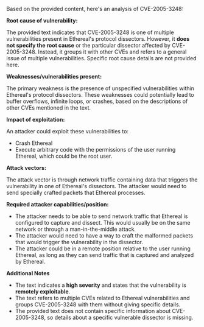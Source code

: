 Based on the provided content, here's an analysis of CVE-2005-3248:

**Root cause of vulnerability:**

The provided text indicates that CVE-2005-3248 is one of multiple vulnerabilities present in Ethereal's protocol dissectors. However, it **does not specify the root cause** or the particular dissector affected by CVE-2005-3248. Instead, it groups it with other CVEs and refers to a general issue of multiple vulnerabilities. Specific root cause details are not provided here.

**Weaknesses/vulnerabilities present:**

The primary weakness is the presence of unspecified vulnerabilities within Ethereal's protocol dissectors. These weaknesses could potentially lead to buffer overflows, infinite loops, or crashes, based on the descriptions of other CVEs mentioned in the text.

**Impact of exploitation:**

An attacker could exploit these vulnerabilities to:
*   Crash Ethereal
*   Execute arbitrary code with the permissions of the user running Ethereal, which could be the root user.

**Attack vectors:**

The attack vector is through network traffic containing data that triggers the vulnerability in one of Ethereal's dissectors. The attacker would need to send specially crafted packets that Ethereal processes.

**Required attacker capabilities/position:**
*   The attacker needs to be able to send network traffic that Ethereal is configured to capture and dissect. This would usually be on the same network or through a man-in-the-middle attack.
*   The attacker would need to have a way to craft the malformed packets that would trigger the vulnerability in the dissector.
*   The attacker could be in a remote position relative to the user running Ethereal, as long as they can send traffic that is captured and analyzed by Ethereal.

**Additional Notes**

*   The text indicates a **high severity** and states that the vulnerability is **remotely exploitable**.
*   The text refers to multiple CVEs related to Ethereal vulnerabilities and groups CVE-2005-3248 with them without giving specific details.
*   The provided text does not contain specific information about CVE-2005-3248, so details about a specific vulnerable dissector is missing.